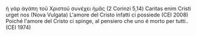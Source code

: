 ἡ γὰρ ἀγάπη τοῦ Χριστοῦ συνέχει ἡμᾶς (2 Corinzi 5,14) 
Caritas enim Cristi urget nos (Nova Vulgata)
L'amore del Cristo infatti ci possiede (CEI 2008)
Poiché l'amore del Cristo ci spinge, al pensiero che uno é morto per tutti..(CEI 1974)

